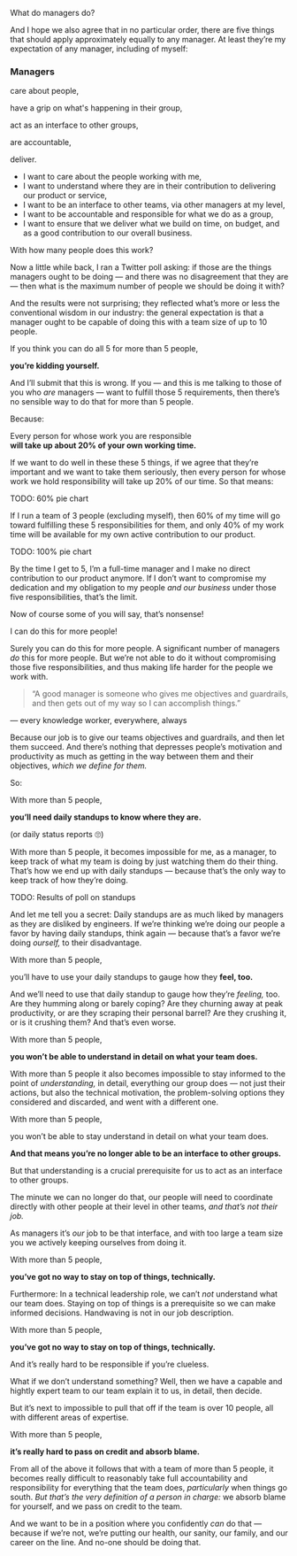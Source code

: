 What do managers do?

<!-- Note -->
And I hope we also agree that in no particular order, there are five
things that should apply approximately equally to any manager. At
least they’re my expectation of any manager, including of myself:


###  Managers

care about people,

have a grip on what's happening in their group,

act as an interface to other groups,

are accountable,

deliver.

<!-- Note -->

* I want to care about the people working with me,
* I want to understand where they are in their contribution to
  delivering our product or service,
* I want to be an interface to other teams, via other managers at my
  level,
* I want to be accountable and responsible for what we do as a group,
* I want to ensure that we deliver what we build on time, on budget,
  and as a good contribution to our overall business.


With how many people does this work?

<!-- Note -->
Now a little while back, I ran a Twitter poll asking: if those are the
things managers ought to be doing — and there was no disagreement that
they are — then what is the maximum number of people we should be
doing it with?


<!-- .slide: data-background-image="images/poll.png" data-background-size="contain" -->

<!-- Note -->
And the results were not surprising; they reflected what’s more or
less the conventional wisdom in our industry: the general expectation
is that a manager ought to be capable of doing this with a team size
of up to 10 people.


If you think you can do all 5 for more than 5 people,

**you’re kidding yourself.**

<!-- Note --> 
And I’ll submit that this is wrong. If you — and this is me talking to
those of you who *are* managers — want to fulfill those 5
requirements, then there’s no sensible way to do that for more than 5
people.

Because:


Every person for whose work you are responsible  
**will take up about 20% of your own working time.**

<!-- Note --> 
If we want to do well in these these 5 things, if we agree that
they’re important and we want to take them seriously, then every
person for whose work we hold responsibility will take up 20% of our
time. So that means:


TODO: 60% pie chart

<!-- Note -->
If I run a team of 3 people (excluding myself), then 60% of my
time will go toward fulfilling these 5 responsibilities for them, and
only 40% of my work time will be available for my own active
contribution to our product.


TODO: 100% pie chart

<!-- Note -->
By the time I get to 5, I’m a full-time manager and I make no direct
contribution to our product anymore. If I don’t
want to compromise my dedication and my obligation to my people
*and our business* under those five responsibilities, that’s the
limit.

Now of course some of you will say, that’s nonsense!


I can do this for more people!

<!-- Note -->
Surely you can do this for more people. A significant number of
managers *do* this for more people. But we’re not able to do it
without compromising those five responsibilities, and thus making
life harder for the people we work with.


> “A good manager is someone who gives me objectives and guardrails,
> and then gets out of my way so I can accomplish things.”

— every knowledge worker, everywhere, always

<!-- Note -->
Because our job is to give our teams objectives and guardrails, and
then let them succeed. And there’s nothing that depresses people’s
motivation and productivity as much as getting in the way between them
and their objectives, *which we define for them.*

So:


With more than 5 people,

**you’ll need daily standups to know where they are.**

(or daily status reports 🙄)

<!-- Note -->
With more than 5 people, it becomes impossible for me, as a manager,
to keep track of what my team is doing by just watching them do
their thing. That’s how we end up with daily standups — because that’s the
only way to keep track of how they’re doing.


TODO: Results of poll on standups

<!-- Note -->
And let me tell you a secret: Daily standups are as much liked by
managers as they are disliked by engineers. If we’re thinking we’re
doing our people a favor by having daily standups, think again —
because that’s a favor we’re doing *ourself,* to their disadvantage.


With more than 5 people,

you’ll have to use your daily standups to gauge how they **feel, too.**

<!-- Note -->
And we’ll need to use that daily standup to gauge how they’re
*feeling,* too. Are they humming along or barely coping? Are they
churning away at peak productivity, or are they scraping their
personal barrel? Are they crushing it, or is it crushing them? And
that’s even worse.


With more than 5 people,

**you won’t be able to understand in detail on what your team does.**

<!-- Note -->
With more than 5 people it also becomes impossible to stay informed to
the point of *understanding,* in detail, everything our group does —
not just their actions, but also the technical motivation, the
problem-solving options they considered and discarded, and went with a
different one. 


With more than 5 people,

you won’t be able to stay understand in detail on what your team does.

**And that means you’re no longer able to be an interface to other groups.**

<!-- Note -->
But that understanding is a crucial prerequisite for us to act as an
interface to other groups.

The minute we can no longer do that, our people will need to
coordinate directly with other people at their level in other teams,
*and that’s not their job.*

As managers it’s *our* job to be that interface, and with too large
a team size you we actively keeping ourselves from doing it.


With more than 5 people,

**you’ve got no way to stay on top of things, technically.**

<!-- Note --> 
Furthermore: In a technical leadership role, we can’t *not*
understand what our team does. Staying on top of things is a
prerequisite so we can make informed decisions. Handwaving is not in
our job description.


With more than 5 people,

**you’ve got no way to stay on top of things, technically.**

And it’s really hard to be responsible if you’re clueless.

<!-- Note -->
What if we don’t understand something? Well, then we have a capable
and hightly expert team to our team explain it to us, in detail, then
decide.

But it’s next to impossible to pull that off if the team is over 10
people, all with different areas of expertise.


With more than 5 people,

**it’s really hard to pass on credit and absorb blame.**

<!-- Note -->
From all of the above it follows that with a team of more than 5
people, it becomes really difficult to reasonably take full
accountability and responsibility for everything that the team does,
*particularly* when things go south. *But that’s the very definition
of a person in charge:* we absorb blame for yourself, and we pass on
credit to the team. 


<!-- .slide: data-background-image="images/burnout.png" data-background-size="contain" -->

<!-- Note -->
And we want to be in a position where you confidently *can* do that —
because if we’re not, we’re putting our health, our sanity, our family,
and our career on the line. And no-one should be doing that.
